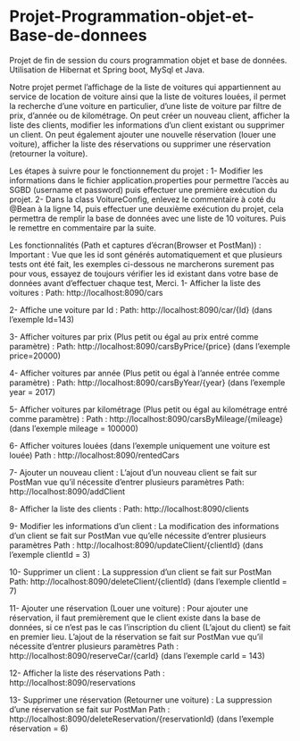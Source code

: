 # Projet-Programmation-objet-et-Base-de-donnees
Projet de fin de session du cours programmation objet et base de données.
Utilisation de Hibernat et Spring boot, MySql et Java.


Notre projet permet l’affichage de la liste de voitures qui appartiennent au service de location de voiture ainsi que la liste de voitures louées, il permet la recherche d’une voiture en particulier, d’une liste de voiture par filtre de prix, d’année ou de kilométrage.
On peut créer un nouveau client, afficher la liste des clients, modifier les informations d’un client existant ou supprimer un client.
On peut également ajouter une nouvelle réservation (louer une voiture), afficher la liste des réservations ou supprimer une réservation (retourner la voiture).


Les étapes à suivre pour le fonctionnement du projet :
1-	Modifier les informations dans le fichier application.properties pour permettre l’accès au SGBD (username et password) puis effectuer une première exécution du projet.
2-	Dans la class VoitureConfig, enlevez le commentaire à coté du @Bean à la ligne 14, puis effectuer une deuxième exécution du projet, cela permettra de remplir la base de données avec une liste de 10 voitures. Puis le remettre en commentaire par la suite.




Les fonctionnalités (Path et captures d’écran(Browser et PostMan)) :
Important : Vue que les id sont générés automatiquement et que plusieurs tests ont été fait, les exemples ci-dessous ne marcherons surement pas pour vous, essayez de toujours vérifier les id existant dans votre base de données avant d’effectuer chaque test, Merci.
1-	Afficher la liste des voitures :
Path: http://localhost:8090/cars

2-	Affiche une voiture par Id :
Path: http://localhost:8090/car/{Id}  (dans l’exemple Id=143)

3-	Afficher voitures par prix (Plus petit ou égal au prix entré comme paramètre) :
Path: http://localhost:8090/carsByPrice/{price}  (dans l’exemple price=20000)

4-	Afficher voitures par année (Plus petit ou égal à l’année entrée comme paramètre) :
Path: http://localhost:8090/carsByYear/{year}  (dans l’exemple year = 2017)

5-	Afficher voitures par kilométrage (Plus petit ou égal au kilométrage entré comme paramètre) :
Path : http://localhost:8090/carsByMileage/{mileage} (dans l’exemple mileage = 100000)

6-	Afficher voitures louées (dans l’exemple uniquement une voiture est louée)
Path : http://localhost:8090/rentedCars

7-	Ajouter un nouveau client :
L’ajout d’un nouveau client se fait sur PostMan vue qu’il nécessite d’entrer plusieurs paramètres
Path: http://localhost:8090/addClient

8-	Afficher la liste des clients :
Path: http://localhost:8090/clients

9-	Modifier les informations d’un client :
La modification des informations d’un client se fait sur PostMan vue qu’elle nécessite d’entrer plusieurs paramètres
Path : http://localhost:8090/updateClient/{clientId} (dans l’exemple clientId = 3)

10-	Supprimer un client :
La suppression d’un client se fait sur PostMan
Path: http://localhost:8090/deleteClient/{clientId} (dans l’exemple clientId = 7)

11-	 Ajouter une réservation (Louer une voiture) :
Pour ajouter une réservation, il faut premièrement que le client existe dans la base de données, si ce n’est pas le cas l’inscription du client (L’ajout du client) se fait en premier lieu. L’ajout de la réservation se fait sur PostMan vue qu’il nécessite d’entrer plusieurs paramètres
Path : http://localhost:8090/reserveCar/{carId} (dans l’exemple carId = 143)

12-	Afficher la liste des réservations
Path : http://localhost:8090/reservations

13-	Supprimer une réservation (Retourner une voiture) :
La suppression d’une réservation se fait sur PostMan
Path : http://localhost:8090/deleteReservation/{reservationId} (dans l’exemple réservation = 6)
